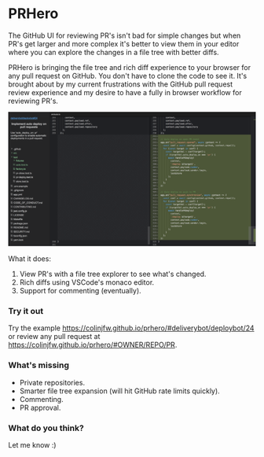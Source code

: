 # PRHero

The GitHub UI for reviewing PR's isn't bad for simple changes but when PR's
get larger and more complex it's better to view them in your editor where you
can explore the changes in a file tree with better diffs.

PRHero is bringing the file tree and rich diff experience to your browser for
any pull request on GitHub. You don't have to clone the code to see it. It's
brought about by my current frustrations with the GitHub pull request review
experience and my desire to have a fully in browser workflow for reviewing
PR's.

![](screen.png)

What it does:

1. View PR's with a file tree explorer to see what's changed.
2. Rich diffs using VSCode's monaco editor.
3. Support for commenting (eventually).

### Try it out

Try the example https://colinjfw.github.io/prhero/#deliverybot/deploybot/24 or
review any pull request at https://colinjfw.github.io/prhero/#OWNER/REPO/PR.

### What's missing

- Private repositories.
- Smarter file tree expansion (will hit GitHub rate limits quickly).
- Commenting.
- PR approval.

### What do you think?

Let me know :)

